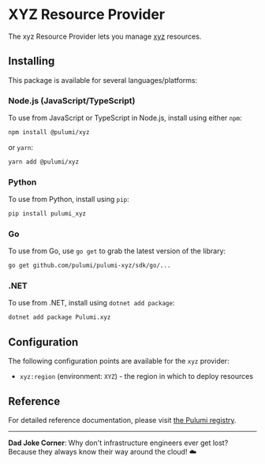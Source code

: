 # XYZ Resource Provider

The xyz Resource Provider lets you manage [xyz](http://example.com) resources.

## Installing

This package is available for several languages/platforms:

### Node.js (JavaScript/TypeScript)

To use from JavaScript or TypeScript in Node.js, install using either `npm`:

```bash
npm install @pulumi/xyz
```

or `yarn`:

```bash
yarn add @pulumi/xyz
```

### Python

To use from Python, install using `pip`:

```bash
pip install pulumi_xyz
```

### Go

To use from Go, use `go get` to grab the latest version of the library:

```bash
go get github.com/pulumi/pulumi-xyz/sdk/go/...
```

### .NET

To use from .NET, install using `dotnet add package`:

```bash
dotnet add package Pulumi.xyz
```

## Configuration

The following configuration points are available for the `xyz` provider:

- `xyz:region` (environment: `XYZ`) - the region in which to deploy resources

## Reference

For detailed reference documentation, please visit [the Pulumi registry](https://www.pulumi.com/registry/packages/xyz/api-docs/).

---

**Dad Joke Corner**: Why don't infrastructure engineers ever get lost? Because they always know their way around the cloud! ☁️
